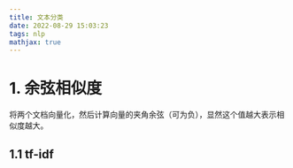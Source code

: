 ```yaml
---
title: 文本分类
date: 2022-08-29 15:03:23
tags: nlp
mathjax: true
---
```


# 1. 余弦相似度

将两个文档向量化，然后计算向量的夹角余弦（可为负），显然这个值越大表示相似度越大。

## 1.1 tf-idf
